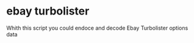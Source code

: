 ebay turbolister
===============

Whith this script you could endoce and decode Ebay Turbolister options data
